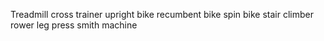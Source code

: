 Treadmill
cross trainer
upright bike
recumbent bike
spin bike
stair climber
rower
leg press
smith machine
